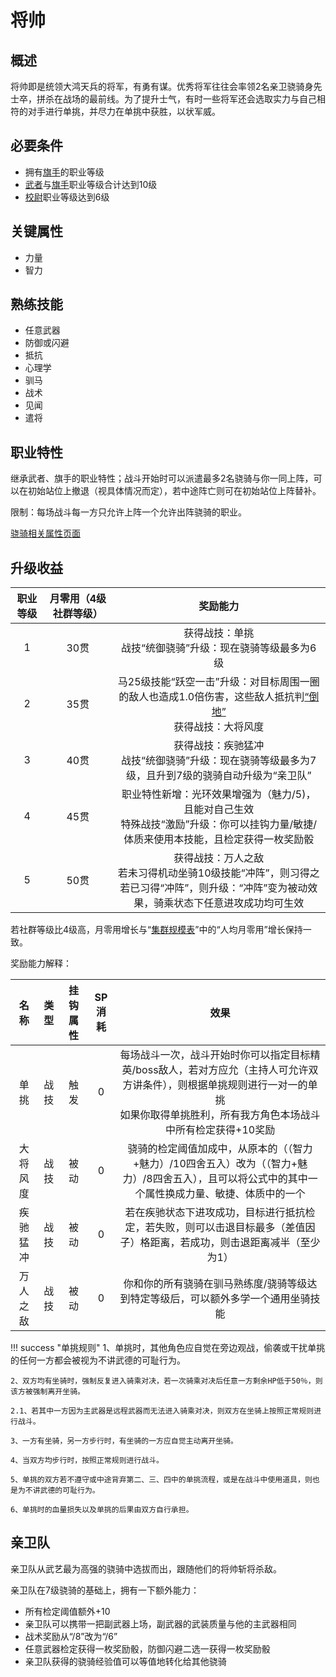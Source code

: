 # 将帅

## 概述

将帅即是统领大鸿天兵的将军，有勇有谋。优秀将军往往会率领2名亲卫骁骑身先士卒，拼杀在战场的最前线。为了提升士气，有时一些将军还会选取实力与自己相符的对手进行单挑，并尽力在单挑中获胜，以状军威。

## 必要条件

* 拥有<a href="../../../basicJob/Standard-bearer" target="_blank">旗手</a>的职业等级
* <a href="../../../basicJob/Warrior" target="_blank">武者</a>与<a href="../../../basicJob/Standard-bearer" target="_blank">旗手</a>职业等级合计达到10级
* <a href="../field_officer" target="_blank">校尉</a>职业等级达到6级

## 关键属性

* 力量
* 智力

## 熟练技能

* 任意武器
* 防御或闪避
* 抵抗
* 心理学
* 驯马
* 战术
* 见闻
* 遣将

## 职业特性

继承武者、旗手的职业特性；战斗开始时可以派遣最多2名骁骑与你一同上阵，可以在初始站位上撤退（视具体情况而定），若中途阵亡则可在初始站位上阵替补。

限制：每场战斗每一方只允许上阵一个允许出阵骁骑的职业。

<a href="../horseman" target="_blank">骁骑相关属性页面</a>

## 升级收益

职业等级|月零用（4级社群等级）|奖励能力
:--:|:--:|:--:
1|30贯|获得战技：单挑<br>战技“统御骁骑”升级：现在骁骑等级最多为6级
2|35贯|马25级技能“跃空一击”升级：对目标周围一圈的敌人也造成1.0倍伤害，这些敌人抵抗判<a href="../../../../status/normal/#倒地" target="_blank">“倒地”</a><br>获得战技：大将风度
3|40贯|获得战技：疾驰猛冲<br>战技“统御骁骑”升级：现在骁骑等级最多为7级，且升到7级的骁骑自动升级为“亲卫队”
4|45贯|职业特性新增：光环效果增强为（魅力/5)，且能对自己生效<br>特殊战技“激励”升级：你可以挂钩力量/敏捷/体质来使用本技能，且检定获得一枚奖励骰
5|50贯|获得战技：万人之敌<br>若未习得机动坐骑10级技能“冲阵”，则习得之<br>若已习得“冲阵”，则升级：“冲阵”变为被动效果，骑乘状态下任意进攻成功均可生效

若社群等级比4级高，月零用增长与“<a href="../../../scaleList" target="_blank">集群规模表</a>”中的“人均月零用”增长保持一致。

奖励能力解释：

名称|类型|挂钩属性|SP消耗|效果
:--:|:--:|:--:|:--:|:--:
单挑|战技|触发|0|每场战斗一次，战斗开始时你可以指定目标精英/boss敌人，若对方应允（主持人可允许双方讲条件），则根据单挑规则进行一对一的单挑<br>如果你取得单挑胜利，所有我方角色本场战斗中所有检定获得+10奖励
大将风度|战技|被动|0|骁骑的检定阈值加成中，从原本的（（智力+魅力）/10四舍五入）改为（（智力+魅力）/8四舍五入），且可以将公式中的其中一个属性换成力量、敏捷、体质中的一个
疾驰猛冲|战技|被动|0|若在疾驰状态下进攻成功，目标进行抵抗检定，若失败，则可以击退目标最多（差值因子）格距离，若成功，则击退距离减半（至少为1）
万人之敌|战技|被动|0|你和你的所有骁骑在驯马熟练度/骁骑等级达到特定等级后，可以额外多学一个通用坐骑技能

!!! success "单挑规则"
    1、单挑时，其他角色应自觉在旁边观战，偷袭或干扰单挑的任何一方都会被视为不讲武德的可耻行为。
    
    2、双方均有坐骑时，强制反复进入骑乘对决，若一次骑乘对决后任意一方剩余HP低于50％，则该方被强制离开坐骑。

    2.1、若其中一方因为主武器是远程武器而无法进入骑乘对决，则双方在坐骑上按照正常规则进行战斗。
    
    3、一方有坐骑，另一方步行时，有坐骑的一方应自觉主动离开坐骑。

    4、当双方均步行时，按照正常规则进行战斗。

    5、单挑的双方若不遵守或中途背弃第二、三、四中的单挑流程，或是在战斗中使用道具，则也是为不讲武德的可耻行为。

    6、单挑时的血量损失以及单挑的后果由双方自行承担。

## 亲卫队

亲卫队从武艺最为高强的骁骑中选拔而出，跟随他们的将帅斩将杀敌。

亲卫队在7级骁骑的基础上，拥有一下额外能力：

* 所有检定阈值额外+10
* 亲卫队可以携带一把副武器上场，副武器的武装质量与他的主武器相同
* 战术奖励从“/8”改为“/6”
* 任意武器检定获得一枚奖励骰，防御闪避二选一获得一枚奖励骰
* 亲卫队获得的骁骑经验值可以等值地转化给其他骁骑